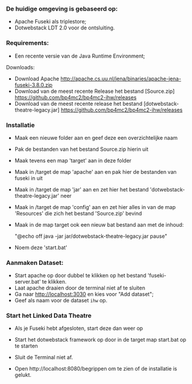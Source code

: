 ### De huidige omgeving is gebaseerd op:

- Apache Fuseki als triplestore;
- Dotwebstack LDT 2.0 voor de ontsluiting.

### Requirements:
- Een recente versie van de Java Runtime Environment;

Downloads:
- Download Apache http://apache.cs.uu.nl/jena/binaries/apache-jena-fuseki-3.8.0.zip
- Download van de meest recente Release het bestand [Source.zip] https://github.com/bp4mc2/bp4mc2-ihw/releases
- Download van de meest recente release het bestand [dotwebstack-theatre-legacy.jar] https://github.com/bp4mc2/bp4mc2-ihw/releases


### Installatie
- Maak een nieuwe folder aan en geef deze een overzichtelijke naam
- Pak de bestanden van het bestand Source.zip hierin uit
- Maak tevens een map 'target' aan in deze folder

- Maak in /target de map 'apache' aan en pak hier de bestanden van fuseki in uit

- Maak in /target de map 'jar' aan
en zet hier het bestand 'dotwebstack-theatre-legacy.jar' neer

- Maak in /target de map 'config' aan en zet hier alles in van de map 'Resources' die zich het bestand 'Source.zip' bevind

- Maak in de map target ook een nieuw bat bestand aan met de inhoud:



    "@echo off
    java -jar jar/dotwebstack-theatre-legacy.jar
    pause"



- Noem deze 'start.bat'


### Aanmaken Dataset:
- Start apache op door dubbel te klikken op het bestand 'fuseki-server.bat' te klikken.
- Laat apache draaien door de terminal niet af te sluiten
- Ga naar [http://localhost:3030](http://localhost:3030) en kies voor "Add dataset";
- Geef als naam voor de dataset `ihw` op.


### Start het Linked Data Theatre
- Als je Fuseki hebt afgesloten, start deze dan weer op
- Start het dotwebstack framework op door in de target map start.bat op te starten
- Sluit de Terminal niet af.

- Open http://localhost:8080/begrippen om te zien of de installatie is gelukt.





